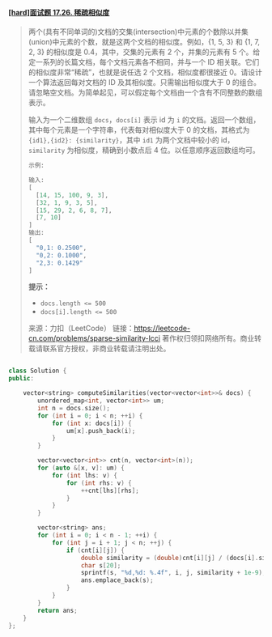 #### [[hard]面试题 17.26. 稀疏相似度](https://leetcode-cn.com/problems/sparse-similarity-lcci/)

> 两个(具有不同单词的)文档的交集(intersection)中元素的个数除以并集(union)中元素的个数，就是这两个文档的相似度。例如，{1, 5, 3} 和 {1, 7, 2, 3} 的相似度是 0.4，其中，交集的元素有 2 个，并集的元素有 5 个。给定一系列的长篇文档，每个文档元素各不相同，并与一个 ID 相关联。它们的相似度非常“稀疏”，也就是说任选 2 个文档，相似度都很接近 0。请设计一个算法返回每对文档的 ID 及其相似度。只需输出相似度大于 0 的组合。请忽略空文档。为简单起见，可以假定每个文档由一个含有不同整数的数组表示。
>
> 输入为一个二维数组 `docs`，`docs[i]` 表示 id 为 `i` 的文档。返回一个数组，其中每个元素是一个字符串，代表每对相似度大于 0 的文档，其格式为 `{id1},{id2}: {similarity}`，其中 `id1` 为两个文档中较小的 id，`similarity` 为相似度，精确到小数点后 4 位。以任意顺序返回数组均可。
>
> ```python
> 示例:
> 
> 输入: 
> [
>   [14, 15, 100, 9, 3],
>   [32, 1, 9, 3, 5],
>   [15, 29, 2, 6, 8, 7],
>   [7, 10]
> ]
> 输出:
> [
>   "0,1: 0.2500",
>   "0,2: 0.1000",
>   "2,3: 0.1429"
> ]
> ```
>
> **提示：**
>
> - `docs.length <= 500`
> - `docs[i].length <= 500`
>
> 来源：力扣（LeetCode）
> 链接：https://leetcode-cn.com/problems/sparse-similarity-lcci
> 著作权归领扣网络所有。商业转载请联系官方授权，非商业转载请注明出处。

```cpp

class Solution {
public:

    vector<string> computeSimilarities(vector<vector<int>>& docs) {
        unordered_map<int, vector<int>> um;
        int n = docs.size();
        for (int i = 0; i < n; ++i) {
            for (int x: docs[i]) {
                um[x].push_back(i);
            }
        }

        vector<vector<int>> cnt(n, vector<int>(n));
        for (auto &[x, v]: um) {
            for (int lhs: v) {
                for (int rhs: v) {
                    ++cnt[lhs][rhs];
                }
            }
        }

        vector<string> ans;
        for (int i = 0; i < n - 1; ++i) {
            for (int j = i + 1; j < n; ++j) {
                if (cnt[i][j]) {
                    double similarity = (double)cnt[i][j] / (docs[i].size() + docs[j].size() - cnt[i][j]);
                    char s[20];
                    sprintf(s, "%d,%d: %.4f", i, j, similarity + 1e-9);
                    ans.emplace_back(s);
                }
            }
        }
        return ans;
    }
};
```

